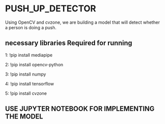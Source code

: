 # PUSH_UP_DETECTOR
Using OpenCV and cvzone, we are building a model that will detect whether a person is doing a push.

## necessary libraries Required for running

1: !pip install mediapipe

2: !pip install opencv-python

3: !pip install numpy

4: !pip install tensorflow

5: !pip install cvzone


## USE JUPYTER NOTEBOOK FOR IMPLEMENTING THE MODEL

